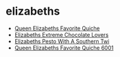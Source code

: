 # elizabeths

 * [Queen Elizabeths Favorite Quiche](../../index/q/queen-elizabeths-favorite-quiche-6001.json)
 * [Elizabeths Extreme Chocolate Lovers](../../index/e/elizabeths-extreme-chocolate-lovers.json)
 * [Elizabeths Pesto With A Southern Twi](../../index/e/elizabeths-pesto-with-a-southern-twi.json)
 * [Queen Elizabeths Favorite Quiche 6001](../../index/q/queen-elizabeths-favorite-quiche-6001.json)
